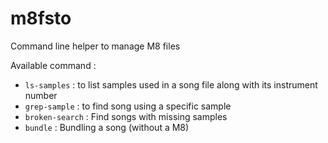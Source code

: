 # m8fsto

Command line helper to manage M8 files

Available command :

 * `ls-samples` : to list samples used in a song file along with its instrument number
 * `grep-sample` : to find song using a specific sample
 * `broken-search` : Find songs with missing samples
 * `bundle` : Bundling a song (without a M8)

